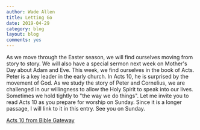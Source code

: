 ```yaml
---
author: Wade Allen
title: Letting Go
date: 2019-04-29
category: blog
layout: blog
comments: yes
---
```


As we move through the Easter season, we will find ourselves moving from story to story. We will also have a special sermon next week on Mother's Day about Adam and Eve. This week, we find ourselves in the book of Acts. Peter is a key leader in the early church. In Acts 10, he is surprised by the movement of God. As we study the story of Peter and Cornelius, we are challenged in our willingness to allow the Holy Spirit to speak into our lives. Sometimes we hold tightly to "the way we do things". Let me invite you to read Acts 10 as you prepare for worship on Sunday. Since it is a longer passage, I will link to it in this entry. See you on Sunday.

[Acts 10 from Bible Gateway](https://www.biblegateway.com/passage/?search=Acts+10&version=NIV&interface=print)
